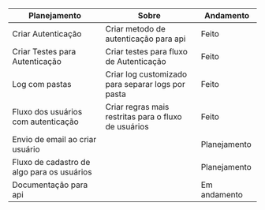 | Planejamento | Sobre    | Andamento |
|----|---------|-----|
| Criar Autenticação  | Criar metodo de autenticação para api | Feito  | 
| Criar Testes para Autenticação  | Criar testes para fluxo de Autenticação  | Feito  | 
| Log com pastas  | Criar log customizado para separar logs por pasta   | Feito  |
| Fluxo dos usuários com autenticação  | Criar regras mais restritas para o fluxo de usuários   | Feito  |
| Envio de email ao criar usuário  |   | Planejamento  | 
| Fluxo de cadastro de algo para os usuários  |   | Planejamento  |
| Documentação para api  |   | Em andamento  |
